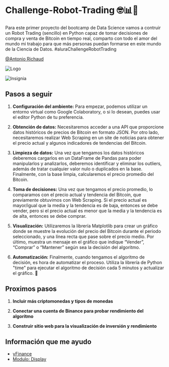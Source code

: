 
# Challenge-Robot-Trading 🤓📊👾

Para este primer proyecto del bootcamp de Data Science vamos a contruir un Robot Trading (sencillo) en Python capaz de tomar decisiones de compra y venta de Bitcoin en tiempo real, comparto con todo el amor del mundo mi trabajo para que más personas puedan formarse en este mundo de la Ciencia de Datos. #aluraChallengeRobotTrading


[@Antonio Richaud](https://www.antonio-richaud.com/)


![Logo](https://www.aluracursos.com/assets/img/challenges/logos/challenges-logo-data.1712144089.svg)

![Insignia](https://cdn.discordapp.com/attachments/1225165015015751750/1225442145033261139/challenge_1.png?ex=662124ee&is=660eafee&hm=5b85f2595f972f06c05cc4a1f85a967a72828a8589695fc0d384a877318e3bf2&)


## Pasos a seguir

1. **Configuración del ambiente:** Para empezar, podemos utilizar un entorno virtual como Google Colaboratory, o si lo desean, puedes usar el editor Python de tu preferencia.

2. **Obtención de datos:** Necesitaremos acceder a una API que proporcione datos históricos de precios de Bitcoin en formato JSON. Por otro lado, necesitaremos realizar Web Scraping en un site de noticias para obtener el precio actual y algunos indicadores de tendencias del Bitcoin.

3. **Limpieza de datos:** Una vez que tengamos los datos históricos deberemos cargarlos en un DataFrame de Pandas para poder manipularlos y analizarlos, deberemos identificar y eliminar los outliers, además de tratar cualquier valor nulo o duplicados en la base. Finalmente, con la base limpia, calcularemos el precio promedio del Bitcoin.

4. **Toma de decisiones:** Una vez que tengamos el precio promedio, lo comparamos con el precio actual y tendencia del Bitcoin, que previamente obtuvimos con Web Scraping. Si el precio actual es mayor/igual que la media y la tendencia es de baja, entonces se debe vender, pero si el precio actual es menor que la media y la tendencia es de alta, entonces se debe comprar.

5. **Visualización:** Utilizaremos la librería Matplotlib para crear un gráfico donde se muestre la evolución del precio del Bitcoin durante el periodo seleccionado, y una línea recta que pase sobre el precio medio. Por último, muestra un mensaje en el gráfico que indique “Vender”, “Comprar” o “Mantener” según sea la decisión del algoritmo.

6. **Automatización:** Finalmente, cuando tengamos el algoritmo de decisión, es hora de automatizar el proceso. Utiliza la librería de Python "time" para ejecutar el algoritmo de decisión cada 5 minutos y actualizar el gráfico. 🤠

## Proximos pasos

1. **Incluir más criptomonedas y tipos de monedas**

2. **Conectar una cuenta de Binance para probar rendimiento del algoritmo** 

3. **Construir sitio web para la visualización de inversión y rendimiento**

## Información que me ayudo

 - [yFinance](https://pypi.org/project/yfinance/)
 - [Modulo: Display](https://ipython.readthedocs.io/en/stable/api/generated/IPython.display.html)
